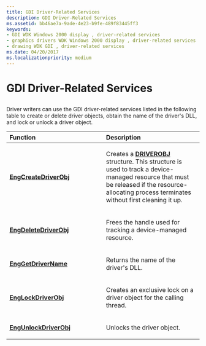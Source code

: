 ```yaml
---
title: GDI Driver-Related Services
description: GDI Driver-Related Services
ms.assetid: bb46ae7a-9ade-4e23-b9fe-489f83445ff3
keywords:
- GDI WDK Windows 2000 display , driver-related services
- graphics drivers WDK Windows 2000 display , driver-related services
- drawing WDK GDI , driver-related services
ms.date: 04/20/2017
ms.localizationpriority: medium
---
```


# GDI Driver-Related Services


## <span id="ddk_gdi_driver_related_services_gg"></span><span id="DDK_GDI_DRIVER_RELATED_SERVICES_GG"></span>


Driver writers can use the GDI driver-related services listed in the following table to create or delete driver objects, obtain the name of the driver's DLL, and lock or unlock a driver object.

<table>
<colgroup>
<col width="50%" />
<col width="50%" />
</colgroup>
<thead>
<tr class="header">
<th align="left">Function</th>
<th align="left">Description</th>
</tr>
</thead>
<tbody>
<tr class="odd">
<td align="left"><p><a href="https://msdn.microsoft.com/library/windows/hardware/ff564207" data-raw-source="[&lt;strong&gt;EngCreateDriverObj&lt;/strong&gt;](https://msdn.microsoft.com/library/windows/hardware/ff564207)"><strong>EngCreateDriverObj</strong></a></p></td>
<td align="left"><p>Creates a <a href="https://msdn.microsoft.com/library/windows/hardware/ff556162" data-raw-source="[&lt;strong&gt;DRIVEROBJ&lt;/strong&gt;](https://msdn.microsoft.com/library/windows/hardware/ff556162)"><strong>DRIVEROBJ</strong></a> structure. This structure is used to track a device-managed resource that must be released if the resource-allocating process terminates without first cleaning it up.</p></td>
</tr>
<tr class="even">
<td align="left"><p><a href="https://msdn.microsoft.com/library/windows/hardware/ff564792" data-raw-source="[&lt;strong&gt;EngDeleteDriverObj&lt;/strong&gt;](https://msdn.microsoft.com/library/windows/hardware/ff564792)"><strong>EngDeleteDriverObj</strong></a></p></td>
<td align="left"><p>Frees the handle used for tracking a device-managed resource.</p></td>
</tr>
<tr class="odd">
<td align="left"><p><a href="https://msdn.microsoft.com/library/windows/hardware/ff564927" data-raw-source="[&lt;strong&gt;EngGetDriverName&lt;/strong&gt;](https://msdn.microsoft.com/library/windows/hardware/ff564927)"><strong>EngGetDriverName</strong></a></p></td>
<td align="left"><p>Returns the name of the driver&#39;s DLL.</p></td>
</tr>
<tr class="even">
<td align="left"><p><a href="https://msdn.microsoft.com/library/windows/hardware/ff564967" data-raw-source="[&lt;strong&gt;EngLockDriverObj&lt;/strong&gt;](https://msdn.microsoft.com/library/windows/hardware/ff564967)"><strong>EngLockDriverObj</strong></a></p></td>
<td align="left"><p>Creates an exclusive lock on a driver object for the calling thread.</p></td>
</tr>
<tr class="odd">
<td align="left"><p><a href="https://msdn.microsoft.com/library/windows/hardware/ff565044" data-raw-source="[&lt;strong&gt;EngUnlockDriverObj&lt;/strong&gt;](https://msdn.microsoft.com/library/windows/hardware/ff565044)"><strong>EngUnlockDriverObj</strong></a></p></td>
<td align="left"><p>Unlocks the driver object.</p></td>
</tr>
</tbody>
</table>

 

 

 





